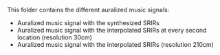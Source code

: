 This folder contains the different auralized music signals:
- Auralized music signal with the synthesized SRIRs
- Auralized music signal with the interpolated SRIRs at every second location (resolution 30cm)
- Auralized music signal with the interpolated SRIRs (resolution 210cm)
